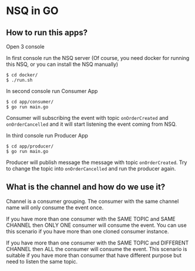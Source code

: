 # NSQ in GO

## How to run this apps?
Open 3 console

In first console run the NSQ server (Of course, you need docker for running this NSQ, or you can install the NSQ manually)
```
$ cd docker/
$ ./run.sh 
```

In second console run Consumer App
```
$ cd app/consumer/
$ go run main.go 
```
Consumer will subscribing the event with topic `onOrderCreated` and `onOrderCancelled` and it will start listening the event coming from NSQ. 

In third console run Producer App
```
$ cd app/producer/
$ go run main.go 
```
Producer will publish message the message with topic `onOrderCreated`. Try to change the topic into `onOrderCancelled` and run the producer again.

## What is the channel and how do we use it?
Channel is a consumer grouping. The consumer with the same channel name will only consume the event once.

If you have more than one consumer with the SAME TOPIC and SAME CHANNEL then ONLY ONE consumer will consume the event. You can use this scenario if you have more than one cloned consumer instance.

If you have more than one consumer with the SAME TOPIC and DIFFERENT CHANNEL then ALL the consumer will consume the event. This scenario is suitable if you have more than consumer that have different purpose but need to listen the same topic.

